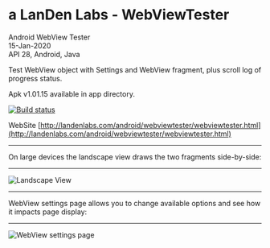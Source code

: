 # a LanDen Labs - WebViewTester 
Android WebView Tester
<br>
15-Jan-2020
<br>
API 28, Android, Java

Test WebView object with Settings and WebView fragment, plus scroll log of progress status.

Apk v1.01.15 available in app directory. 

  [![Build status](https://travis-ci.org/landenlabs/all_WebViewTester.svg?branch=master)](https://travis-ci.org/landenlabs/all_WebViewTester)


WebSite
[http://landenlabs.com/android/webviewtester/webviewtester.html](http://landenlabs.com/android/webviewtester/webviewtester.html)

***
On large devices the landscape view draws the two fragments side-by-side:
***
![Landscape View](http://landenlabs.com/android/webviewtester/landscape.png)

***
WebView settings page allows you to change available options and see how it impacts page display:
***
![WebView settings page](http://landenlabs.com/android/webviewtester/settings.png)


